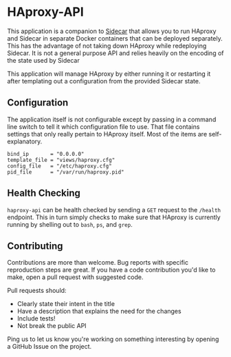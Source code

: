 HAproxy-API
===========

This application is a companion to
[Sidecar](https://github.com/newrelic/sidecar) that allows you to run HAproxy
and Sidecar in separate Docker containers that can be deployed separately. This
has the advantage of not taking down HAproxy while redeploying Sidecar. It is
not a general purpose API and relies heavily on the encoding of the state used
by Sidecar

This application will manage HAproxy by either running it or restarting it
after templating out a configuration from the provided Sidecar state.

Configuration
-------------

The application itself is not configurable except by passing in a command
line switch to tell it which configuration file to use. That file contains
settings that only really pertain to HAproxy itself. Most of the items
are self-explanatory.

```
bind_ip       = "0.0.0.0"
template_file = "views/haproxy.cfg"
config_file   = "/etc/haproxy.cfg"
pid_file      = "/var/run/haproxy.pid"
```

Health Checking
---------------

`haproxy-api` can be health checked by sending a `GET` request to the `/health`
endpoint. This in turn simply checks to make sure that HAproxy is currently
running by shelling out to `bash`, `ps`, and `grep`.

Contributing
------------

Contributions are more than welcome. Bug reports with specific reproduction steps are great. If you have a code contribution you'd like to make, open a pull request with suggested code.

Pull requests should:

 * Clearly state their intent in the title
 * Have a description that explains the need for the changes
 * Include tests!
 * Not break the public API

Ping us to let us know you're working on something interesting by opening a GitHub Issue on the project.
